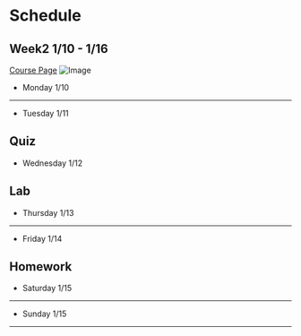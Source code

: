 # Schedule
## Week2 1/10 - 1/16

[Course Page](https://ucsd-cse15l-w22.github.io/)
![Image](https://cdn.vox-cdn.com/thumbor/_AobZZDt_RVStktVR7mUZpBkovc=/0x0:640x427/1200x800/filters:focal(0x0:640x427)/cdn.vox-cdn.com/assets/1087137/java_logo_640.jpg)

* Monday 1/10


---
* Tuesday 1/11

**Quiz**
---
* Wednesday 1/12

**Lab**
---
* Thursday 1/13

---
* Friday 1/14

**Homework**
---
* Saturday 1/15

---
* Sunday 1/15

---
